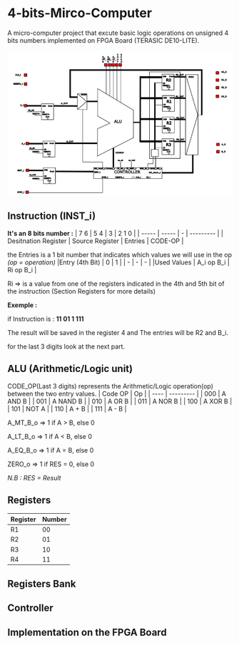 # 4-bits-Mirco-Computer
A micro-computer project that excute basic logic operations on unsigned 4 bits numbers implemented on FPGA Board (TERASIC DE10-LITE).

![Computer Architecture](Project_Architecture.png)

## Instruction (INST_i)

**It's an 8 bits number :**
| 7  6 | 5  4 | 3 | 2  1  0 |
| ----- | ----- | - | --------- |
| Desitnation Register |  Source Register | Entries | CODE-OP |

the Entries is a 1 bit number that indicates which values we will use in the op _(op = operation)_
|Entry (4th Bit) | 0 | 1 |
| - | - | - |
|Used Values | A_i op B_i | Ri op B_i |

Ri => is a value from one of the registers indicated in the 4th and 5th bit of the instruction (Section Registers for more details)

**Exemple :**

if Instruction is : **11 01 1 111**

The result will be saved in the register 4 and The entries will be R2 and B_i.

for the last 3 digits look at the next part.

## ALU (Arithmetic/Logic unit)

CODE_OP(Last 3 digits) represents the Arithmetic/Logic operation(op) between the two entry values.
| Code OP | Op |
| ---- | --------- |
| 000  |  A AND B  |
| 001  |  A NAND B |
| 010  |  A OR B   |
| 011  |  A NOR B  |
| 100  |  A XOR B  |
| 101  |  NOT A    |
| 110  |  A + B    |
| 111  |  A - B    |

A_MT_B_o => 1 if A > B, else 0

A_LT_B_o => 1 if A < B, else 0

A_EQ_B_o => 1 if A = B, else 0

ZERO_o => 1 if RES = 0, else 0

_N.B : RES = Result_


## Registers

| Register| Number |
| ------------- | ------------- |
| R1  |  00  |
| R2  |  01  |
| R3  |  10  |
| R4  |  11  |

## Registers Bank

## Controller

## Implementation on the FPGA Board
